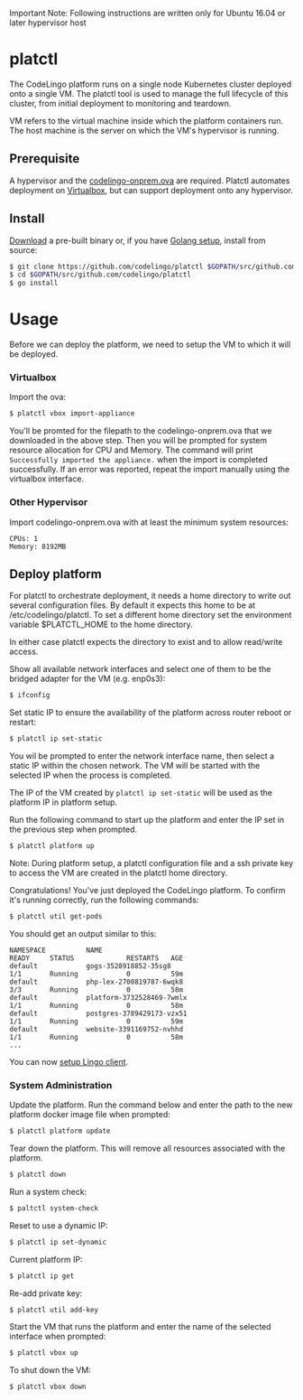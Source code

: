 Important Note: Following instructions are written only for Ubuntu 16.04 or later hypervisor host

# platctl

The CodeLingo platform runs on a single node Kubernetes cluster deployed onto a single VM. The platctl tool is used to manage the full lifecycle of this cluster, from initial deployment to monitoring and teardown.

VM refers to the virtual machine inside which the platform containers run. The host machine is the server on which the VM's hypervisor is running.

## Prerequisite

A hypervisor and the [codelingo-onprem.ova](https://drive.google.com/drive/u/1/folders/0B1mECGkVsAMLN1Bmem8yb1AzdVk) are required. Platctl automates deployment on [Virtualbox](https://www.virtualbox.org/wiki/Downloads), but can support deployment onto any hypervisor.

## Install
[Download](https://drive.google.com/drive/u/1/folders/0B1mECGkVsAMLN1Bmem8yb1AzdVk) a pre-built binary or, if you have [Golang setup](https://golang.org/doc/install), install from source:

```bash
$ git clone https://github.com/codelingo/platctl $GOPATH/src/github.com/codelingo/platctl
$ cd $GOPATH/src/github.com/codelingo/platctl
$ go install
```

# Usage

Before we can deploy the platform, we need to setup the VM to which it will be deployed.

### Virtualbox

Import the ova:

```bash
$ platctl vbox import-appliance
```

You'll be promted for the filepath to the codelingo-onprem.ova that we downloaded in the above step.
Then you will be prompted for system resource allocation for CPU and Memory.
The command will print `Successfully imported the appliance.` when the import is completed successfully. If an error was reported, repeat the import manually using the virtualbox interface.

### Other Hypervisor

Import codelingo-onprem.ova with at least the minimum system resources:

```
CPUs: 1
Memory: 8192MB
```

## Deploy platform

For platctl to orchestrate deployment, it needs a home directory to write out several configuration files. By default it expects this home to be at /etc/codelingo/platctl. To set a different home directory set the environment variable $PLATCTL_HOME to the home directory.

In either case platctl expects the directory to exist and to allow read/write access.

Show all available network interfaces and select one of them to be the bridged adapter for the VM (e.g. enp0s3):

```bash
$ ifconfig
```

Set static IP to ensure the availability of the platform across router reboot or restart:

```bash
$ platctl ip set-static 
```

You wil be prompted to enter the network interface name, then select a static IP within the chosen network. The VM will be started with the selected IP when the process is completed.

The IP of the VM created by `platctl ip set-static` will be used as the platform IP in platform setup. 

Run the following command to start up the platform and enter the IP set in the previous step when prompted.

```bash
$ platctl platform up
```

Note: During platform setup, a platctl configuration file and a ssh private key to access the VM are created in the platctl home directory. 

Congratulations! You've just deployed the CodeLingo platform. To confirm it's running correctly, run the following commands:

```bash
$ platctl util get-pods
```

You should get an output similar to this:

```
NAMESPACE          NAME                                                              READY     STATUS             RESTARTS   AGE
default            gogs-3528918852-35sg8                                             1/1       Running            0          59m
default            php-lex-2700819787-6wqk8                                          3/3       Running            0          58m
default            platform-3732528469-7wmlx                                         1/1       Running            0          58m
default            postgres-3789429173-vzx51                                         1/1       Running            0          59m
default            website-3391169752-nvhhd                                          1/1       Running            0          58m
...
```

You can now [setup Lingo client](/getting-started).

### System Administration

Update the platform. Run the command below and enter the path to the new platform docker image file when prompted:

```bash
$ platctl platform update
```

Tear down the platform. This will remove all resources associated with the platform.

```bash
$ platctl down
```

Run a system check:

```bash
$ paltctl system-check
```

Reset to use a dynamic IP:

```bash
$ platctl ip set-dynamic
```

Current platform IP:

```bash
$ platctl ip get
```

Re-add private key:

```bash
$ platctl util add-key
```

Start the VM that runs the platform and enter the name of the selected interface when prompted:

```bash
$ platctl vbox up
```

To shut down the VM:

```bash
$ platctl vbox down
```
